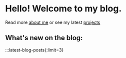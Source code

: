 # Hello!  Welcome to my blog.



Read more [about me](/about) or see my latest [projects](/projects)



## What's new on the blog:

:::latest-blog-posts{:limit=3}